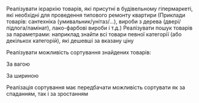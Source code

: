 Реалізувати ієрархію товарів, які присутні в будівельному гіпермаркеті, які необхідні для проведення типового ремонту квартири (Приклади товарів: сантехніка (умивальник/унітаз/...), вироби з дерева (двері/підлога/ламінат), лако-фарбові вироби і т.д.) Реалізувати пошук товарів за параметрами: наприклад знайти всі товари певної категорії (або декількох категорій), які дешевші за вказану ціну

Реалізувати можливість сортування знайдених товарів:

За вагою

За шириною

Реалізація сортування має передбачати можливість сортувати як за спаданням, так і за зростанням